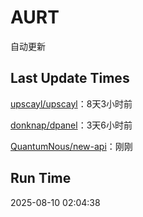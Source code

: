 # AURT

自动更新


## Last Update Times

[upscayl/upscayl](https://github.com/upscayl/upscayl)：8天3小时前

[donknap/dpanel](https://github.com/donknap/dpanel)：3天6小时前

[QuantumNous/new-api](https://github.com/QuantumNous/new-api)：刚刚


## Run Time
2025-08-10 02:04:38
